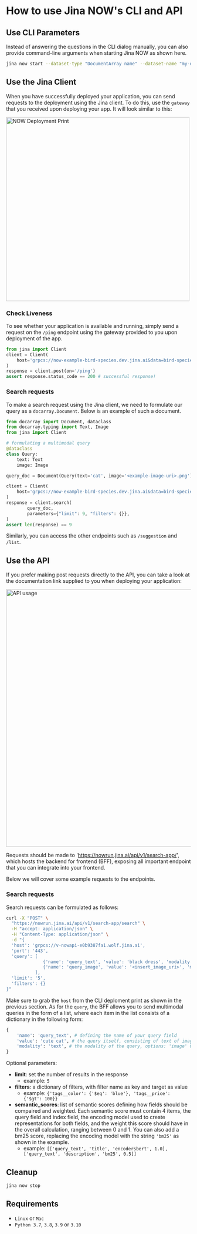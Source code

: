 # How to use Jina NOW's CLI and API

## Use CLI Parameters

Instead of answering the questions in the CLI dialog manually, you can also provide command-line arguments when starting Jina NOW as shown here.

```bash
jina now start --dataset-type "DocumentArray name" --dataset-name "my-documentarray-id" --index-fields "title" [...]
```
  
## Use the Jina Client

When you have successfully deployed your application, you can send requests to the deployment using the Jina client. To do this,
use the `gateway` that you received upon deploying your app. It will look similar to this:

<img src="https://github.com/jina-ai/now/blob/docs-api-update/docs/_static/deployment_print.png?raw=true" alt="NOW Deployment Print" width="500px">


### Check Liveness

To see whether your application is available and running, simply send a request on the `/ping` endpoint using the gateway
provided to you upon deployment of the app.

```python
from jina import Client
client = Client(
    host='grpcs://now-example-bird-species.dev.jina.ai&data=bird-species' # add your own gateway here
)
response = client.post(on='/ping')
assert response.status_code == 200 # successful response!
```

### Search requests

To make a search request using the Jina client, we need to formulate our query as a `docarray.Document`. Below
is an example of such a document.

```python
from docarray import Document, dataclass
from docarray.typing import Text, Image
from jina import Client

# formulating a multimodal query
@dataclass
class Query:
    text: Text
    image: Image

query_doc = Document(Query(text='cat', image='<example-image-uri>.png'))

client = Client(
    host='grpcs://now-example-bird-species.dev.jina.ai&data=bird-species' # add your own gateway here
)
response = client.search(
        query_doc,
        parameters={"limit": 9, "filters": {}},
)
assert len(response) == 9
```

Similarly, you can access the other endpoints such as `/suggestion` and `/list`.

## Use the API

If you prefer making post requests directly to the API, you can take a look at the documentation
link supplied to you when deploying your application:

<img src="https://github.com/jina-ai/now/blob/docs-api-update/docs/_static/api_docs.png?raw=true" alt="API usage" width="700px">

Requests should be made to 'https://nowrun.jina.ai/api/v1/search-app/', which hosts the backend for frontend (BFF),
exposing all important endpoint that you can integrate into your frontend.

Below we will cover some example requests to the endpoints.

### Search requests

Search requests can be formulated as follows:

```bash
curl -X "POST" \
  "https://nowrun.jina.ai/api/v1/search-app/search" \
  -H "accept: application/json" \
  -H "Content-Type: application/json" \
  -d "{
  'host': 'grpcs://v-nowapi-e0b9387fa1.wolf.jina.ai',
  'port': '443',
  'query': [
              {'name': 'query_text', 'value': 'black dress', 'modality': 'text'},
              {'name': 'query_image', 'value': '<insert_image_uri>', 'modality': 'image'},
           ],
  'limit': '5',
  'filters': {}
}"
```

Make sure to grab the `host` from the CLI deploment print as shown in the previous section.
As for the `query`, the BFF allows you to send multimodal queries in the form of a list, where each item in the list
consists of a dictionary in the following form:

```python
{
    'name': 'query_text', # defining the name of your query field
    'value': 'cute cat', # the query itself, consisting of text of image
    'modality': 'text', # the modality of the query, options: 'image' OR 'text'
}
```

Optional parameters:

  - **limit**: set the number of results in the response
    - example: `5`
  - **filters**: a dictionary of filters, with filter name as key and target as value
    - example: `{'tags__color': {'$eq': 'blue'}, 'tags__price': {'$gt': 100}}`
  - **semantic_scores**: list of semantic scores defining how fields should be compaired and weighted. Each semantic score
        must contain 4 items, the query field and index field, the encoding model used to create representations
        for both fields, and the weight this score should have in the overall calculation, ranging between 0 and 1.
        You can also add a bm25 score, replacing the encoding model with the string `'bm25'` as shown in the example.
    - example: `[['query_text', 'title', 'encodersbert', 1.0], ['query_text', 'description', 'bm25', 0.5]]`
  
## Cleanup

```bash
jina now stop
```

## Requirements

- `Linux` or `Mac`
- `Python 3.7`, `3.8`, `3.9` or `3.10`
